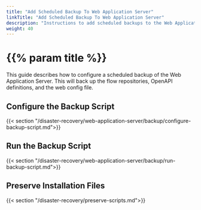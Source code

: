 ```yaml
---
title: "Add Scheduled Backup To Web Application Server"
linkTitle: "Add Scheduled Backup To Web Application Server"
description: "Instructions to add scheduled backups to the Web Application Server."
weight: 40
---
```


# {{% param title %}}

This guide describes how to configure a scheduled backup of the Web Application Server. This will back up the flow repositories, OpenAPI definitions, and the web config file.

## Configure the Backup Script

{{< section "/disaster-recovery/web-application-server/backup/configure-backup-script.md">}}

## Run the Backup Script

{{< section "/disaster-recovery/web-application-server/backup/run-backup-script.md">}}

## Preserve Installation Files

{{< section "/disaster-recovery/preserve-scripts.md">}}